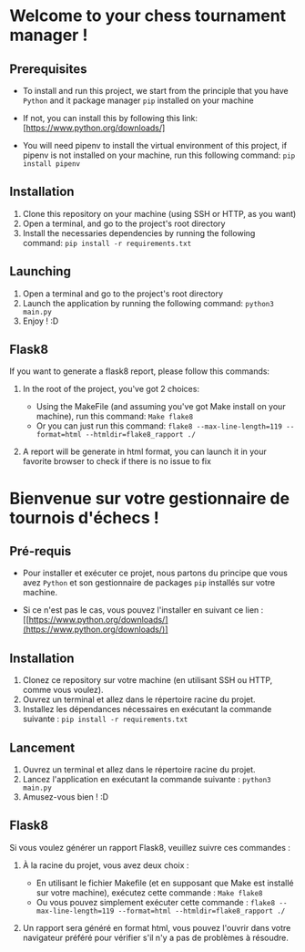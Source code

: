 # Welcome to your chess tournament manager ! 

## Prerequisites

- To install and run this project, we start from the principle that you have `Python` and it package manager `pip` installed on your machine 
- If not, you can install this by following this link: [https://www.python.org/downloads/]

- You will need pipenv to install the virtual environment of this project, if pipenv is not installed on your machine, run this following command: `pip install pipenv`

## Installation

1. Clone this repository on your machine (using SSH or HTTP, as you want)
2. Open a terminal, and go to the project's root directory
3. Install the necessaries dependencies by running the following command: `pip install -r requirements.txt`

## Launching 

1. Open a terminal and go to the project's root directory
2. Launch the application by running the following command: `python3 main.py`
3. Enjoy ! :D

## Flask8

If you want to generate a flask8 report, please follow this commands:

1. In the root of the project, you've got 2 choices:
	- Using the MakeFile (and assuming you've got Make install on your machine), run this command: `Make flake8`
	- Or you can just run this command: `flake8 --max-line-length=119 --format=html --htmldir=flake8_rapport ./`

2. A report will be generate in html format, you can launch it in your favorite browser to check if there is no issue to fix

# Bienvenue sur votre gestionnaire de tournois d'échecs ! 

## Pré-requis

-   Pour installer et exécuter ce projet, nous partons du principe que vous avez `Python` et son gestionnaire de packages `pip` installés sur votre machine.
    
-   Si ce n'est pas le cas, vous pouvez l'installer en suivant ce lien : [[https://www.python.org/downloads/](https://www.python.org/downloads/)]
    

## Installation

1.  Clonez ce repository sur votre machine (en utilisant SSH ou HTTP, comme vous voulez).
2.  Ouvrez un terminal et allez dans le répertoire racine du projet.
3.  Installez les dépendances nécessaires en exécutant la commande suivante : `pip install -r requirements.txt`

## Lancement

1.  Ouvrez un terminal et allez dans le répertoire racine du projet.
2.  Lancez l'application en exécutant la commande suivante : `python3 main.py`
3.  Amusez-vous bien ! :D

## Flask8

Si vous voulez générer un rapport Flask8, veuillez suivre ces commandes :

1.  À la racine du projet, vous avez deux choix :
    
    -   En utilisant le fichier Makefile (et en supposant que Make est installé sur votre machine), exécutez cette commande : `Make flake8`
    -   Ou vous pouvez simplement exécuter cette commande : `flake8 --max-line-length=119 --format=html --htmldir=flake8_rapport ./`
2.  Un rapport sera généré en format html, vous pouvez l'ouvrir dans votre navigateur préféré pour vérifier s'il n'y a pas de problèmes à résoudre.
